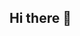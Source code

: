 ## Hi there 👋

<!--
**chiennguyencoder/chiennguyencoder** is a ✨ _special_ ✨ repository because its `README.md` (this file) appears on your GitHub profile.

Here are some ideas to get you started:

💻 Aim to fullstack developer
📚 I am an information technology student of The University of Danang - University of Science and Technology
🎵 Love lofi and soft music
🚴‍♀️ Love bike 
💖 In relationship
